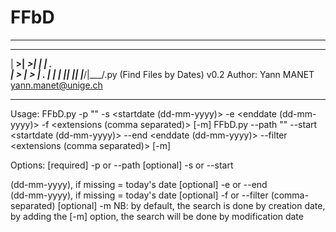# FFbD

---------------------------------------------------------

 ___  ___  _    ___
 | __>| __>| |_ | . \
 | _> | _> | . \| | |
 |_|  |_|  |___/|___/.py (Find Files by Dates) v0.2
Author: Yann MANET <yann.manet@unige.ch>

---------------------------------------------------------


Usage:
FFbD.py -p "<path>" -s <startdate (dd-mm-yyyy)> -e <enddate (dd-mm-yyyy)> -f <extensions (comma separated)> [-m]
FFbD.py --path "<path>" --start <startdate (dd-mm-yyyy)> --end <enddate (dd-mm-yyyy)> --filter <extensions (comma separated)> [-m]

Options:
	[required] -p or --path			<path of the directory to be analysed in inverted commas>
	[optional] -s or --start		<search start date> (dd-mm-yyyy), if missing = today's date
	[optional] -e or --end			<search end date> (dd-mm-yyyy), if missing = today's date
	[optional] -f or --filter		<File extensions> (comma-separated)
	[optional] -m					NB: by default, the search is done by creation date, by adding the [-m] option, the search will be done by modification date
